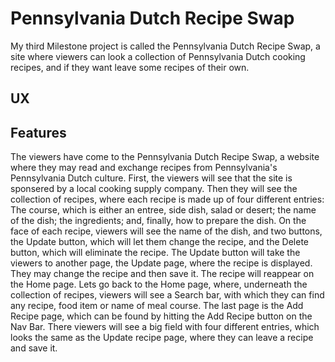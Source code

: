 # Pennsylvania Dutch Recipe Swap

My third Milestone project is called the Pennsylvania Dutch Recipe Swap, a site where viewers can look a collection of Pennsylvania Dutch cooking recipes, and if they want leave some recipes of their own.

## UX

## Features

The viewers have come to the Pennsylvania Dutch Recipe Swap, a website where they may read and exchange recipes from Pennsylvania's Pennsylvania Dutch culture.  First, the viewers will see that the site is sponsered by a local cooking supply company.  Then they will see the collection of recipes, where each recipe is made up of four different entries:  The course, which is either an entree, side dish, salad or desert; the name of the dish; the ingredients; and, finally, how to prepare the dish.  On the face of each recipe, viewers will see the name of the dish, and two buttons, the Update button, which will let them change the recipe, and the Delete button, which will eliminate the recipe.  The Update button will take the viewers to another page, the Update page, where the recipe is displayed.  They may change the recipe and then save it.  The recipe will reappear on the Home page.  Lets go back to the Home page, where, underneath the collection of recipes, viewers will see a Search bar, with which they can find any recipe, food item or name of meal course.  The last page is the Add Recipe page, which can be found by hitting the Add Recipe button on the Nav Bar.  There viewers will see a big field with four different entries, which looks the same as the Update recipe page, where they can leave a recipe and save it.